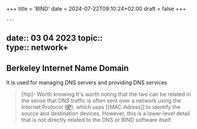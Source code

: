 +++
title = 'BIND'
date = 2024-07-22T09:10:24+02:00
draft = false
+++

    ---
date:: 03 04 2023
topic::  
type:: network+
---
## Berkeley Internet Name Domain
It is used for managing DNS servers and providing DNS services

>[!tip]- Worth knowing 
>It's worth noting that the two can be related in the sense that DNS traffic is often sent over a network using the Internet Protocol ([IP](/obisdian_ntoes/notes_obsidian/ZPythonref/DjangoFramework/Network+/Ref_OSI/IP.md)), which uses [[MAC Adress]]  to identify the source and destination devices. 
>However, this is a lower-level detail that is not directly related to the DNS or BIND software itself.
